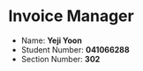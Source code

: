 # Invoice Manager
- Name: **Yeji Yoon**
- Student Number: **041066288**
- Section Number: **302**



